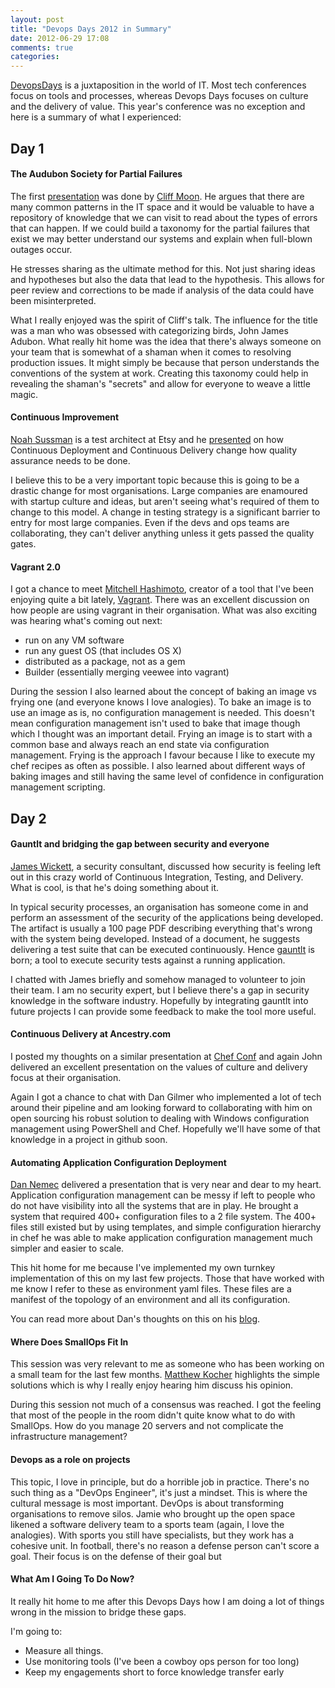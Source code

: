 ```yaml
---
layout: post
title: "Devops Days 2012 in Summary"
date: 2012-06-29 17:08
comments: true
categories: 
---
```

[DevopsDays](http://devopsdays.org/) is a juxtaposition in the world of IT. Most
tech conferences focus on tools and processes, whereas Devops Days focuses on
culture and the delivery of value. This year's conference was no exception and
here is a summary of what I experienced:

## Day 1

#### The Audubon Society for Partial Failures

The first [presentation](http://cl.ly/2t1J0H1M3b2O092a1v1S) was done by [Cliff Moon][cliff-moon-twitter]. He argues
that there are many common patterns in the IT space and it would be valuable
to have a repository of knowledge that we can visit to read about the types of
errors that can happen. If we could build a taxonomy for the partial failures
that exist we may better understand our systems and explain when full-blown
outages occur.

He stresses sharing as the ultimate method for this. Not just sharing ideas and
hypotheses but also the data that lead to the hypothesis. This allows for peer
review and corrections to be made if analysis of the data could have been
misinterpreted.

What I really enjoyed was the spirit of Cliff's talk. The influence for the title
was a man who was obsessed with categorizing birds, John James Adubon. What
really hit home was the idea that there's always someone on your team that is
somewhat of a shaman when it comes to resolving production issues. It might
simply be because that person understands the conventions of the system at
work. Creating this taxonomy could help in revealing the shaman's "secrets" and
allow for everyone to weave a little magic.

#### Continuous Improvement

[Noah Sussman][noah-sussman-twitter] is a test architect at Etsy and he
[presented][continous-improvement-slides] on how Continuous Deployment and
Continuous Delivery change how quality assurance needs to be done.

I believe this to be a very important topic because this is going to be
a drastic change for most organisations. Large companies are enamoured with
startup culture and ideas, but aren't seeing what's required of them to change
to this model. A change in testing strategy is a significant barrier to entry
for most large companies. Even if the devs and ops teams are collaborating,
they can't deliver anything unless it gets passed the quality gates.

#### Vagrant 2.0

I got a chance to meet [Mitchell Hashimoto][mitchell-hashimoto-twitter],
creator of a tool that I've been enjoying quite a bit lately,
[Vagrant][vagrant-website]. There was an excellent discussion on how people
are using vagrant in their organisation. What was also exciting was hearing
what's coming out next:

* run on any VM software
* run any guest OS (that includes OS X)
* distributed as a package, not as a gem
* Builder (essentially merging veewee into vagrant)

During the session I also learned about the concept of baking an image vs
frying one (and everyone knows I love analogies). To bake an image is to use
an image as is, no configuration management is needed. This doesn't mean
configuration management isn't used to bake that image though which I thought
was an important detail. Frying an image is to start with a common base and
always reach an end state via configuration management. Frying is the approach
I favour because I like to execute my chef recipes as often as possible. I
also learned about different ways of baking images and still having the same
level of confidence in configuration management scripting.

## Day 2

#### Gauntlt and bridging the gap between security and everyone

[James Wickett][james-wickett-twitter], a security consultant, discussed how security is feeling left
out in this crazy world of Continuous Integration, Testing, and Delivery.
What is cool, is that he's doing something about it.

In typical security processes, an organisation has someone come in and
perform an assessment of the security of the applications being developed.
The artifact is usually a 100 page PDF describing everything that's wrong
with the system being developed. Instead of a document, he suggests delivering
a test suite that can be executed continuously. Hence [gauntlt][guantlt-website] is born; a tool
to execute security tests against a running application.

I chatted with James briefly and somehow managed to volunteer to join their
team. I am no security expert, but I believe there's a gap in security knowledge
in the software industry. Hopefully by integrating gauntlt into future projects
I can provide some feedback to make the tool more useful.

#### Continuous Delivery at Ancestry.com

I posted my thoughts on a similar presentation at [Chef Conf][chef-conf-post] and again John
delivered an excellent presentation on the values of culture and delivery focus
at their organisation.

Again I got a chance to chat with Dan Gilmer who implemented a lot of tech
around their pipeline and am looking forward to collaborating with him on
open sourcing his robust solution to dealing with Windows configuration
management using PowerShell and Chef. Hopefully we'll have some of that
knowledge in a project in github soon.

#### Automating Application Configuration Deployment

[Dan Nemec][dan-nemec-twitter] delivered a presentation that is very near and dear to my heart.
Application configuration management can be messy if left to people who do not
have visibility into all the systems that are in play. He brought a system that
required 400+ configuration files to a 2 file system. The 400+ files still
existed but by using templates, and simple configuration hierarchy in chef
he was able to make application configuration management much simpler and
easier to scale.

This hit home for me because I've implemented my own turnkey implementation
of this on my last few projects. Those that have worked with me know I refer
to these as environment yaml files. These files are a manifest of the topology
of an environment and all its configuration.

You can read more about Dan's thoughts on this on his [blog](http://blog.geeksgonemad.com/2012/05/automating-application-configuration.html).

#### Where Does SmallOps Fit In

This session was very relevant to me as someone who has been working on a small
team for the last few months. [Matthew Kocher][matthew-kocher-twitter]
highlights the simple solutions which is why I really enjoy hearing him discuss
his opinion.

During this session not much of a consensus was reached. I got the feeling that
most of the people in the room didn't quite know what to do with SmallOps. How
do you manage 20 servers and not complicate the infrastructure
management?

#### Devops as a role on projects

This topic, I love in principle, but do a horrible job in practice. There's
no such thing as a "DevOps Engineer", it's just a mindset. This is where
the cultural message is most important. DevOps is about transforming
organisations to remove silos. Jamie who brought up the open space likened
a software delivery team to a sports team (again, I love the analogies). With
sports you still have specialists, but they work has a cohesive unit. In
football, there's no reason a defense person can't score a goal. Their focus
is on the defense of their goal but

#### What Am I Going To Do Now?

It really hit home to me after this Devops Days how I am doing a lot of things
wrong in the mission to bridge these gaps.

I'm going to:

* Measure all things.
* Use monitoring tools (I've been a cowboy ops person for too long)
* Keep my engagements short to force knowledge transfer early


[cliff-moon-twitter]: https://twitter.com/moonpolysoft
[noah-sussman-twitter]: https://twitter.com/noahsussman
[dan-nemec-twitter]: https://twitter.com/dcnem
[james-wickett-twitter]: https://twitter.com/wickett
[mitchell-hashimoto-twitter]: https://twitter.com/mitchellh
[matthew-kocher-twitter]: https://twitter.com/mkocher
[vagrant-website]: http://vagrantup.com/
[guantlt-website]: https://github.com/thegauntlet/gauntlt
[chef-conf-post]: /chefconf-2012-in-summary/
[continous-improvement-slides]: http://www.slideshare.net/noahsussman/continuous-improvement-devops-day-mountain-view-2012
